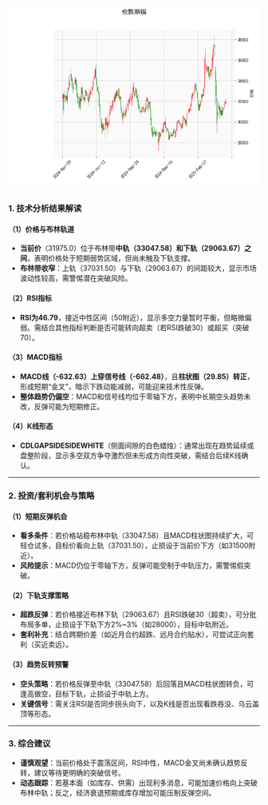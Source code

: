 ![图](stan.png)



### 1. 技术分析结果解读

#### （1）价格与布林轨道
- **当前价**（31975.0）位于布林带**中轨（33047.58）和下轨（29063.67）之间**，表明价格处于短期弱势区域，但尚未触及下轨支撑。
- **布林带收窄**：上轨（37031.50）与下轨（29063.67）的间距较大，显示市场波动性较高，需警惕潜在突破风险。

#### （2）RSI指标
- **RSI为46.79**，接近中性区间（50附近），显示多空力量暂时平衡，但略微偏弱。需结合其他指标判断是否可能转向超卖（若RSI跌破30）或超买（突破70）。

#### （3）MACD指标
- **MACD线（-632.63）上穿信号线（-662.48）**，且**柱状图（29.85）转正**，形成短期“金叉”，暗示下跌动能减弱，可能迎来技术性反弹。
- **整体趋势仍偏空**：MACD和信号线均位于零轴下方，表明中长期空头趋势未改，反弹可能为短期修正。

#### （4）K线形态
- **CDLGAPSIDESIDEWHITE**（侧面间隙的白色蜡烛）：通常出现在趋势延续或盘整阶段，显示多空双方争夺激烈但未形成方向性突破，需结合后续K线确认。

---

### 2. 投资/套利机会与策略

#### （1）短期反弹机会
- **看多条件**：若价格站稳布林中轨（33047.58）且MACD柱状图持续扩大，可轻仓试多，目标价看向上轨（37031.50），止损设于当前价下方（如31500附近）。
- **风险提示**：MACD仍位于零轴下方，反弹可能受制于中轨压力，需警惕假突破。

#### （2）下轨支撑策略
- **超跌反弹**：若价格接近布林下轨（29063.67）且RSI跌破30（超卖），可分批布局多单，止损设于下轨下方2%~3%（如28000），目标中轨附近。
- **套利补充**：结合跨期价差（如近月合约超跌、远月合约贴水），可尝试正向套利（买近卖远）。

#### （3）趋势反转预警
- **空头策略**：若价格反弹至中轨（33047.58）后回落且MACD柱状图转负，可逢高做空，目标下轨，止损设于中轨上方。
- **关键信号**：需关注RSI是否同步拐头向下，以及K线是否出现看跌吞没、乌云盖顶等形态。

---

### 3. 综合建议
- **谨慎观望**：当前价格处于震荡区间，RSI中性，MACD金叉尚未确认趋势反转，建议等待更明确的突破信号。
- **动态跟踪**：若基本面（如库存、供需）出现利多消息，可能加速价格向上突破布林中轨；反之，经济衰退预期或库存增加可能压制反弹空间。